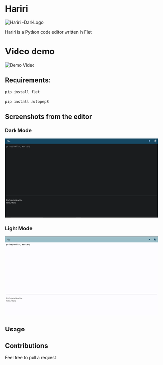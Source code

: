 # Hariri

![Hariri -DarkLogo](https://github.com/Benitmulindwa/hariri/assets/110304380/8115cc57-3bf9-4590-8aea-05a6eec95154)

Hariri is a Python code editor written in Flet

# Video demo
![Demo Video]("demo_vid.mp4")

## Requirements: 
```python
pip install flet
```
```python
pip install autopep8
```
## Screenshots from the editor

### Dark Mode

<img src="cap_dark.PNG" alt="darkmode">

### Light Mode

<img src="Cap_light.PNG" alt="lightmode">



## Usage

## Contributions

Feel free to pull a request
